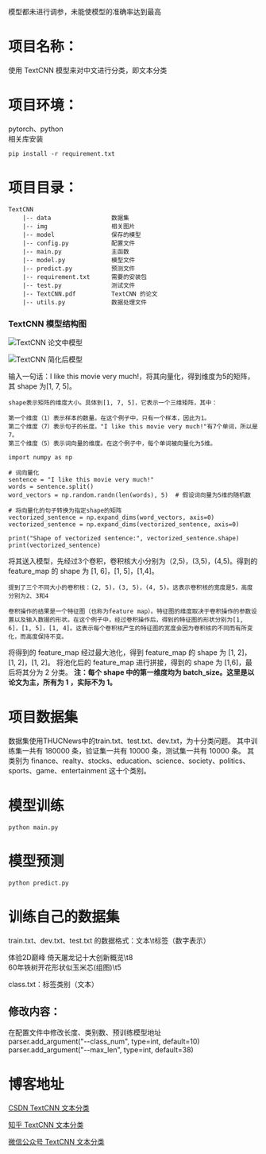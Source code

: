 模型都未进行调参，未能使模型的准确率达到最高
# 项目名称：
使用 TextCNN 模型来对中文进行分类，即文本分类

# 项目环境：
pytorch、python   
相关库安装
```
pip install -r requirement.txt
```

# 项目目录：
```
TextCNN         
    |-- data                 数据集   
    |-- img                  相关图片            
    |-- model                保存的模型               
    |-- config.py            配置文件                                 
    |-- main.py              主函数                      
    |-- model.py             模型文件                     
    |-- predict.py           预测文件                         
    |-- requirement.txt      需要的安装包        
    |-- test.py              测试文件        
    |-- TextCNN.pdf          TextCNN 的论文        
    |-- utils.py             数据处理文件        
```

### TextCNN 模型结构图

![TextCNN 论文中模型](img/模型原型图.jpg)

![TextCNN 简化后模型](img/模型简化图.jpg)

输入一句话：I like this movie very much!，将其向量化，得到维度为5的矩阵，其 shape 为[1, 7, 5]。
```text
shape表示矩阵的维度大小。具体到[1, 7, 5]，它表示一个三维矩阵，其中：

第一个维度（1）表示样本的数量。在这个例子中，只有一个样本，因此为1。
第二个维度（7）表示句子的长度。"I like this movie very much!"有7个单词，所以是7。
第三个维度（5）表示词向量的维度。在这个例子中，每个单词被向量化为5维。

import numpy as np

# 词向量化
sentence = "I like this movie very much!"
words = sentence.split()
word_vectors = np.random.randn(len(words), 5)  # 假设词向量为5维的随机数

# 将向量化的句子转换为指定shape的矩阵
vectorized_sentence = np.expand_dims(word_vectors, axis=0)
vectorized_sentence = np.expand_dims(vectorized_sentence, axis=0)

print("Shape of vectorized sentence:", vectorized_sentence.shape)
print(vectorized_sentence)

```
将其送入模型，先经过3个卷积，卷积核大小分别为（2,5)，(3,5)，(4,5)。得到的 feature_map 的 shape 为 [1, 6]，[1, 5]，[1,4]。
```text
提到了三个不同大小的卷积核：(2, 5)，(3, 5)，(4, 5)。这表示卷积核的宽度是5，高度分别为2、3和4

卷积操作的结果是一个特征图（也称为feature map）。特征图的维度取决于卷积操作的参数设置以及输入数据的形状。在这个例子中，经过卷积操作后，得到的特征图的形状分别为[1, 6]，[1, 5]，[1, 4]。这表示每个卷积核产生的特征图的宽度会因为卷积核的不同而有所变化，而高度保持不变。
```
将得到的 feature_map 经过最大池化，得到 feature_map 的 shape 为 [1, 2]，[1, 2]，[1, 2]。
将池化后的 feature_map 进行拼接，得到的 shape 为 [1,6]，最后将其分为 2 分类。
**注：每个 shape 中的第一维度均为 batch_size。这里是以论文为主，所有为 1 ，实际不为 1。**

# 项目数据集
数据集使用THUCNews中的train.txt、test.txt、dev.txt，为十分类问题。
其中训练集一共有 180000 条，验证集一共有 10000 条，测试集一共有 10000 条。
其类别为 finance、realty、stocks、education、science、society、politics、sports、game、entertainment 这十个类别。


# 模型训练
`python main.py`

# 模型预测
`python predict.py`

# 训练自己的数据集
train.txt、dev.txt、test.txt 的数据格式：文本\t标签（数字表示）

体验2D巅峰 倚天屠龙记十大创新概览\t8   
60年铁树开花形状似玉米芯(组图)\t5    

class.txt：标签类别（文本）

## 修改内容：
在配置文件中修改长度、类别数、预训练模型地址    
parser.add_argument("--class_num", type=int, default=10)   
parser.add_argument("--max_len", type=int, default=38)

# 博客地址
[CSDN TextCNN 文本分类](https://blog.csdn.net/qq_48764574/article/details/125757595)

[知乎 TextCNN 文本分类](https://zhuanlan.zhihu.com/p/641806406)

[微信公众号 TextCNN 文本分类](https://mp.weixin.qq.com/s?__biz=MzkxOTUzMDE0Nw==&mid=2247485013&idx=1&sn=082e076141f5af7a4e4e89cc9b3cff8a&chksm=c1a1f999f6d6708f346b7528b3c7666f5393ba3c0982c541620ca53bc1eada9caf423ca43ddc#rd)

